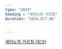 ```yaml
---
type: "2024"
heading : "세이노의 가르침"
duration: "2024.OCT.06"


---
```


[세이노의 가르침 (링크)](/todo/journal/main_2024_Oct.pdf)
